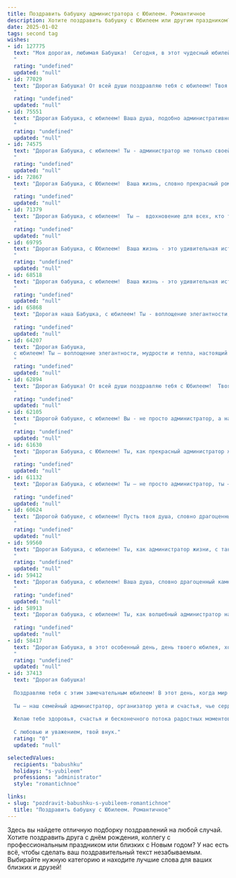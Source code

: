 ```yaml
---
title: Поздравить бабушку администратора с Юбилеем. Романтичное
description: Хотите поздравить бабушку с Юбилеем или другим праздником? Наш ИИ создаст незабываемое поздравление, а вы обязательно выделитесь среди других.  
date: 2025-01-02
tags: second tag
wishes:
- id: 127775
  text: "Моя дорогая, любимая Бабушка!  Сегодня, в этот чудесный юбилей,  я хочу выразить тебе всю свою безграничную любовь и восхищение.  Твоя жизнь – это целая история, полная доброты, мудрости и неиссякаемой энергии.  Ты – прекрасный администратор не только своей семьи, но и своей жизни, умело управляя ею с такой грацией и любовью.  Пусть этот день будет наполнен радостью, счастьем и нежностью, а  каждая минута  будет согрета  теплотой наших сердец.  С юбилеем, моя дорогая!
  "
  rating: "undefined"
  updated: "null"
- id: 77029
  text: "Дорогая Бабушка! От всей души поздравляю тебя с юбилеем! Твоя профессия администратора — это символ порядка, заботы и душевного тепла, которые ты даришь всем вокруг. Ты — настоящий ангел-хранитель, который всегда готов прийти на помощь и создать уют. Пусть твоя жизнь будет полна радости, любви и светлых моментов! Пусть каждый день дарит тебе улыбки и ощущение счастья.
  "
  rating: "undefined"
  updated: "null"
- id: 75551
  text: "Дорогая Бабушка, с юбилеем! Ваша душа, подобно административному центру, всегда излучает тепло, порядок и любовь. Пусть Ваш жизненный опыт, как безупречный протокол, направляет Вас к новым вершинам счастья. Пусть каждый день будет наполнен радостью, как яркие звезды на ночном небе. С любовью!
  "
  rating: "undefined"
  updated: "null"
- id: 74575
  text: "Дорогая Бабушка, с юбилеем! Ты - администратор не только своей жизни, но и нашего сердца. Пусть твоя душа всегда будет наполнена любовью, а жизнь - счастьем!
  "
  rating: "undefined"
  updated: "null"
- id: 72867
  text: "Дорогая Бабушка, с Юбилеем!  Ваша жизнь, словно прекрасный роман, полна мудрости, тепла и нежности. Вы –  истинно талантливый администратор, управляющая не только своим домом, но и нашими сердцами. Желаем Вам ещё долгих лет в окружении любви,  радости и нежных объятий!
  "
  rating: "undefined"
  updated: "null"
- id: 71379
  text: "Дорогая Бабушка, с юбилеем!  Ты –  вдохновение для всех, кто тебя знает, сердце нашего семейства, и неутомимый администратор наших жизней.  С годами твои глаза стали искриться еще ярче, а улыбка - еще теплее. Спасибо тебе за все!  Пусть твоя жизнь будет наполнена любовью, радостью и благополучием.
  "
  rating: "undefined"
  updated: "null"
- id: 69795
  text: "Дорогая Бабушка, с Юбилеем!  Ваша жизнь - это удивительная история, полная любви, мудрости и  нежности. Вы, как прекрасный администратор, всегда умели организовывать не только свою жизнь, но и жизнь всех вокруг. Пусть каждый день будет наполнен радостью, здоровьем и  искренним  счастьем, а мы, ваши близкие, всегда будем рядом, чтобы дарить вам тепло и заботу!
  "
  rating: "undefined"
  updated: "null"
- id: 68518
  text: "Дорогая бабушка, с юбилеем!  Ваша жизнь - это удивительная история, полная любви, доброты и нежности. Как администратор, Вы всегда умели организовывать, заботиться и создавать уют, и это качество делает Вас особенной. Желаю Вам крепкого здоровья, радостных мгновений и бесконечного счастья! Пусть каждый день будет наполнен теплом,  а сердце - любовью!
  "
  rating: "undefined"
  updated: "null"
- id: 65868
  text: "Дорогая наша Бабушка, с юбилеем! Ты - воплощение элегантности, мудрости и доброты. Твой профессионализм администратора всегда вдохновлял нас, а твоя душа, подобно нежному цветку, расцветает годами. Пусть этот день станет началом новой главы твоей прекрасной жизни, наполненной любовью, радостью и счастьем.
  "
  rating: "undefined"
  updated: "null"
- id: 64207
  text: "Дорогая Бабушка,
  с юбилеем! Ты – воплощение элегантности, мудрости и тепла, настоящий администратор жизни, которая всегда держит всё под контролем и создаёт вокруг себя уютную, гармоничную атмосферу. Спасибо за твою любовь, заботу и вдохновение. Желаю тебе крепкого здоровья, радости, мира и долгих лет счастливой жизни! 🎉
  "
  rating: "undefined"
  updated: "null"
- id: 62894
  text: "Дорогая Бабушка! От всей души поздравляю тебя с Юбилеем!  Твоя жизнь – это удивительная история, полная любви, заботы и доброты. Ты – настоящая королева, мудрая и красивая, все твои годы сияют теплым светом, что ты щедро делишь с окружающими. Пусть твоя душа всегда остаётся такой же молодой и жизнерадостной, а сердце бьётся в такт с радостью и счастьем!
  "
  rating: "undefined"
  updated: "null"
- id: 62105
  text: "Дорогой бабушке, с юбилеем! Вы - не просто администратор, а настоящая волшебница,  с чьей легкой руки  всё вокруг обретает гармонию и порядок. Пусть ваша жизнь будет наполнена бесконечной любовью, радостью,  и пусть  каждый день будет  полным  ярких  красок,  как  цветок  в цветущем саду вашей души!
  "
  rating: "undefined"
  updated: "null"
- id: 61630
  text: "Дорогая Бабушка, с Юбилеем! Ты, как прекрасный администратор жизни, всегда организовывала, управляла и направляла нас с любовью и заботой. Твоя мудрость и опыт - это бесценный дар, который ты щедро даришь нам каждый день. Желаю тебе долгих лет, наполненных счастьем, любовью и радостью, чтобы твои глаза всегда сияли от светлых чувств. Пусть твоя жизнь будет такой же яркой и прекрасной, как ты сама. С любовью и уважением, твои близкие.
  "
  rating: "undefined"
  updated: "null"
- id: 61132
  text: "Дорогая Бабушка, с юбилеем! Ты – не просто администратор, ты – хозяйка жизни,  твоя забота – как тёплая лампада, освещающая путь нашим сердцам. Пусть каждый день дарит тебе столько же любви и радости, сколько ты дарила нам.
  "
  rating: "undefined"
  updated: "null"
- id: 60624
  text: "Дорогой бабушке, с юбилеем! Пусть твоя душа, словно драгоценный камень, сияет вечной молодостью и красотой. Ты - наша мудрая администратор жизни, всегда организованная, но при этом  полная нежности и любви. Будь здорова, счастлива и окружена заботой близких!
  "
  rating: "undefined"
  updated: "null"
- id: 59560
  text: "Дорогая Бабушка, с юбилеем! Ты, как администратор жизни, с такой любовью и заботой управляла нашим миром, создавая в нем уют и гармонию. Твое сердце – это теплое и гостеприимное лобби, где всегда рады гостям, где царит атмосфера счастья и покоя. В этот особенный день позволь нам выразить тебе нашу безграничную любовь и преданность. Пусть твоя жизнь будет наполнена только светлыми моментами и яркими красками, как рассвет в летнюю ночь. С днем рождения!
  "
  rating: "undefined"
  updated: "null"
- id: 59412
  text: "Дорогая бабушка, с юбилеем! Ваша душа, словно драгоценный камень, сияет любовью и мудростью, а ваша профессия Администратора – это не просто работа, а призвание, которое дарит людям комфорт и порядок. Пусть этот юбилей станет началом новой главы, наполненной радостью, теплом и бесконечной любовью близких.
  "
  rating: "undefined"
  updated: "null"
- id: 58913
  text: "Дорогая бабушка, с юбилеем! Ты, как волшебный администратор нашей жизни, управляешь ею с такой любовью и заботой. Пусть твой новый год будет полон радости, тепла и исполнения всех желаний!
  "
  rating: "undefined"
  updated: "null"
- id: 58417
  text: "Дорогая Бабушка, в этот особенный день, день твоего юбилея, хочется сказать тебе, что ты – настоящая королева, управляющая не только своим  царством  дома,  но и  сердцами  всех,  кто  тебя  знает.  Твой талант администрирования жизненного пространства  и  твоя  нежная  душа  поражают  меня  каждый  день.  Спасибо,  что  ты  есть,  что  ты – мое  солнышко, мой  маяк  и  моя  нежная  любовь.
  "
  rating: "undefined"
  updated: "null"
- id: 37413
  text: "Дорогая бабушка!
  
  Поздравляю тебя с этим замечательным юбилеем! В этот день, когда мир поздравляет тебя с жизненным путём, полным мудрости и тепла, я хочу сказать, как сильно я тебя люблю и ценю.
  
  Ты — наш семейный администратор, организатор уюта и счастья, чье сердце щедро делится заботой и любовью. Каждый миг, проведённый с тобой, наполнен светом и радостью. Твоя сила и доброта вдохновляют, а твои мудрые советы — бесценны.
  
  Желаю тебе здоровья, счастья и бесконечного потока радостных моментов! Пусть каждый день приносит новые счастливые воспоминания, а твоя жизнь пусть будет наполнена яркими красками и теплом близких.
  
  С любовью и уважением, твой внук."
  rating: "0"
  updated: "null"

selectedValues:
  recipients: "babushku"
  holidays: "s-yubileem"
  professions: "administrator"
  style: "romantichnoe"

links:
- slug: "pozdravit-babushku-s-yubileem-romantichnoe"
  title: "Поздравить бабушку с Юбилеем. Романтичное"
---
```


Здесь вы найдете отличную подборку поздравлений на любой случай. 
Хотите поздравить друга с днём рождения, коллегу с профессиональным праздником или близких с Новым годом? У нас есть всё, чтобы сделать ваш поздравительный текст незабываемым. Выбирайте нужную категорию и находите лучшие слова для ваших близких и друзей!
